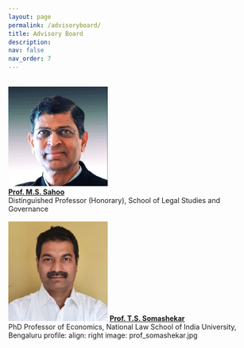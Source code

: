 ```yaml
---
layout: page
permalink: /advisoryboard/
title: Advisory Board 
description:
nav: false
nav_order: 7
---
```

\
<img src="/assets/img/prof_ms_sahoo.jpeg" alt="Prof. M. S. Sahoo" width="200"/>
\
[__Prof. M.S. Sahoo__](https://vidyashilp.edu.in/sahoo/)
\
Distinguished Professor (Honorary), School of Legal Studies and Governance
\
\
<img src="/assets/img/prof_somashekar.jpg" alt="Prof. T. S. Somashekar" width="200"/>
[__Prof. T.S. Somashekar__](https://www.nls.ac.in/faculty/t-s-somashekar/)
\
PhD Professor of Economics, National Law School of India University, Bengaluru
profile:
  align: right
  image: prof_somashekar.jpg
